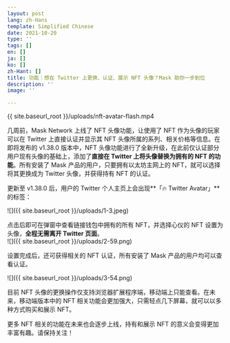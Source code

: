 ```yaml
---
layout: post
lang: zh-Hans
template: Simplified Chinese
date: 2021-10-20
type: ''
tags: []
en: []
ja: []
ko: []
zh-Hant: []
title: 功能｜想在 Twitter 上更换、认证、展示 NFT 头像？Mask 助你一步到位
description: ''
image: ''

---
```

{{ site.baseurl_root }}/uploads/nft-avatar-flash.mp4

几周前，Mask Network 上线了 NFT 头像功能，让使用了 NFT 作为头像的玩家可以在 Twitter 上直接认证并显示其 NFT 头像所属的系列、相关价格等信息。在即将发布的 v1.38.0 版本中，NFT 头像功能进行了全新升级，在此前仅认证部分用户现有头像的基础上，添加了**直接在 Twitter 上将头像替换为拥有的 NFT 的功能**。所有安装了 Mask 产品的用户，只要拥有以太坊主网上的 NFT，就可以选择将其更换成为 Twitter 头像，并获得持有 NFT 的认证。

更新至 v1.38.0 后，用户的 Twitter 个人主页上会出现**「🔥 Twitter Avatar」**的标签：

![]({{ site.baseurl_root }}/uploads/1-3.jpeg)

点击后即可在弹窗中查看链接钱包中拥有的所有 NFT，并选择心仪的 NFT 设置为头像，**全程无需离开 Twitter 页面**。  
![]({{ site.baseurl_root }}/uploads/2-59.png)

设置完成后，还可获得相关的 NFT 认证，所有安装了 Mask 产品的用户均可以查看认证。

![]({{ site.baseurl_root }}/uploads/3-54.png)

目前 NFT 头像的更换操作仅支持浏览器扩展程序端，移动端上只能查看。在未来，移动端版本中的 NFT 相关功能会更加强大，只需轻点几下屏幕，就可以以多种方式购买和展示 NFT。

更多 NFT 相关的功能在未来也会逐步上线，持有和展示 NFT 的意义会变得更加丰富有趣。请保持关注！